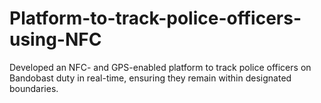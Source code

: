 # Platform-to-track-police-officers-using-NFC
Developed an NFC- and GPS-enabled platform to track police officers on Bandobast duty in real-time,  ensuring they remain within designated boundaries.
